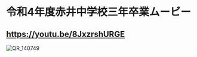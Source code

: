 # 令和4年度赤井中学校三年卒業ムービー

## https://youtu.be/8JxzrshURGE

![QR_140749](https://user-images.githubusercontent.com/90222139/223251329-eea08fd2-20fc-4daa-879e-8cd0a62cd5fc.png)
